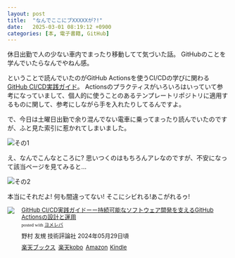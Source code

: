 ```yaml
---
layout: post
title:  "なんでここにブXXXXXが?!"
date:   2025-03-01 08:19:12 +0900
categories: [本, 電子書籍, GitHub]
---
```


休日出勤で人の少ない車内でまったり移動してて気づいた話。
GitHubのことを学んでいたらなんでやねん感。

<!--more-->

ということで読んでいたのがGitHub Actionsを使うCI/CDの学びに関わる[GitHub CI/CD実践ガイド](//af.moshimo.com/af/c/click?a_id=1175594&p_id=56&pc_id=56&pl_id=637&s_v=b5Rz2P0601xu&url=http%3A%2F%2Fbooks.rakuten.co.jp%2Frb%2F17829467%2F%3Frafcid%3Dwsc_b_bs_1051722217600006323)。
Actionsのプラクティスがいろいろはいっていて参考になっていまして、個人的に使うことのあるテンプレートリポジトリに適用するものに関して、参考にしながら手を入れたりしてるんですよ。

で、今日は土曜日出勤で余り混んでない電車に乗ってまったり読んでいたのですが、ふと見た索引に惹かれてしまいました。

![その1](/images/2025-03-01/b1.jpg)

え、なんでこんなところに? 思いつくのはもちろんアレなのですが、不安になって該当ページを見てみると…

![その2](/images/2025-03-01/b2.jpg)

本当にそれだよ! 何も間違ってない! そこにシビれる!あこがれるゥ!


<div class="booklink-box" style="text-align:left;padding-bottom:20px;font-size:small;zoom: 1;overflow: hidden;"><div class="booklink-image" style="float:left;margin:0 15px 10px 0;"><a href="//af.moshimo.com/af/c/click?a_id=1175594&p_id=56&pc_id=56&pl_id=637&s_v=b5Rz2P0601xu&url=http%3A%2F%2Fbooks.rakuten.co.jp%2Frb%2F17829467%2F%3Frafcid%3Dwsc_b_bs_1051722217600006323" target="_blank" ><img src="https://thumbnail.image.rakuten.co.jp/@0_mall/book/cabinet/1738/9784297141738_1_4.jpg?_ex=200x200" style="border: none;" /></a><img src="//i.moshimo.com/af/i/impression?a_id=1175594&p_id=56&pc_id=56&pl_id=637" width="1" height="1" style="border:none;"></div><div class="booklink-info" style="line-height:120%;zoom: 1;overflow: hidden;"><div class="booklink-name" style="margin-bottom:10px;line-height:120%"><a href="//af.moshimo.com/af/c/click?a_id=1175594&p_id=56&pc_id=56&pl_id=637&s_v=b5Rz2P0601xu&url=http%3A%2F%2Fbooks.rakuten.co.jp%2Frb%2F17829467%2F%3Frafcid%3Dwsc_b_bs_1051722217600006323" target="_blank" >GitHub CI/CD実践ガイドーー持続可能なソフトウェア開発を支えるGitHub Actionsの設計と運用</a><img src="//i.moshimo.com/af/i/impression?a_id=1175594&p_id=56&pc_id=56&pl_id=637" width="1" height="1" style="border:none;"><div class="booklink-powered-date" style="font-size:8pt;margin-top:5px;font-family:verdana;line-height:120%">posted with <a href="https://yomereba.com" rel="nofollow" target="_blank">ヨメレバ</a></div></div><div class="booklink-detail" style="margin-bottom:5px;">野村 友規 技術評論社 2024年05月29日頃    </div><div class="booklink-link2" style="margin-top:10px;"><div class="shoplinkrakuten" style="display:inline;margin-right:5px"><a href="//af.moshimo.com/af/c/click?a_id=1175594&p_id=56&pc_id=56&pl_id=637&s_v=b5Rz2P0601xu&url=http%3A%2F%2Fbooks.rakuten.co.jp%2Frb%2F17829467%2F%3Frafcid%3Dwsc_b_bs_1051722217600006323" target="_blank" >楽天ブックス</a><img src="//i.moshimo.com/af/i/impression?a_id=1175594&p_id=56&pc_id=56&pl_id=637" width="1" height="1" style="border:none;"></div><div class="shoplinkrakukobo" style="display:inline;margin-right:5px"><a href="//af.moshimo.com/af/c/click?a_id=1175594&p_id=56&pc_id=56&pl_id=637&s_v=b5Rz2P0601xu&url=https%3A%2F%2Fbooks.rakuten.co.jp%2Frk%2F0773ce800e273f648d9125f55ce24b61%2F%3Frafcid%3Dwsc_k_eb_1051722217600006323" target="_blank" >楽天kobo</a><img src="//i.moshimo.com/af/i/impression?a_id=1175594&p_id=56&pc_id=56&pl_id=637" width="1" height="1" style="border:none;"></div><div class="shoplinkamazon" style="display:inline;margin-right:5px"><a href="//af.moshimo.com/af/c/click?a_id=920708&p_id=170&pc_id=185&pl_id=4062&s_v=b5Rz2P0601xu&url=https%3A%2F%2Fwww.amazon.co.jp%2Fexec%2Fobidos%2FASIN%2F4297141736" target="_blank" >Amazon</a></div><div class="shoplinkkindle" style="display:inline;margin-right:5px"><a href="//af.moshimo.com/af/c/click?a_id=920708&p_id=170&pc_id=185&pl_id=4062&s_v=b5Rz2P0601xu&url=https%3A%2F%2Fwww.amazon.co.jp%2Fgp%2Fsearch%3Fkeywords%3DGitHub%2520CI%252FCD%25E5%25AE%259F%25E8%25B7%25B5%25E3%2582%25AC%25E3%2582%25A4%25E3%2583%2589%25E3%2583%25BC%25E3%2583%25BC%25E6%258C%2581%25E7%25B6%259A%25E5%258F%25AF%25E8%2583%25BD%25E3%2581%25AA%25E3%2582%25BD%25E3%2583%2595%25E3%2583%2588%25E3%2582%25A6%25E3%2582%25A7%25E3%2582%25A2%25E9%2596%258B%25E7%2599%25BA%25E3%2582%2592%25E6%2594%25AF%25E3%2581%2588%25E3%2582%258BGitHub%2520Actions%25E3%2581%25AE%25E8%25A8%25AD%25E8%25A8%2588%25E3%2581%25A8%25E9%2581%258B%25E7%2594%25A8%26__mk_ja_JP%3D%2583J%2583%255E%2583J%2583i%26url%3Dnode%253D2275256051" target="_blank" >Kindle</a></div>                              	  	  	  	  	</div></div><div class="booklink-footer" style="clear: left"></div></div>